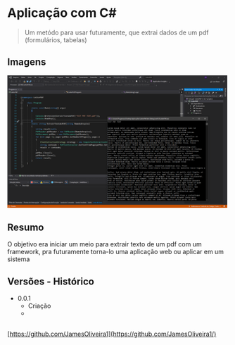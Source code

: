 
# Aplicação com C#

> Um metódo para usar futuramente, que extrai dados de um pdf (formulários, tabelas)

## Imagens

<p>
  <img src="bin/img.PNG" width="500" title="preview">
  
  </p>  <p>  

</p>

## Resumo

O objetivo era iniciar um meio para extrair texto de um pdf com um framework, pra futuramente torna-lo uma aplicação web ou aplicar em um sistema

## Versões - Histórico

* 0.0.1
    * Criação
    * 
## 

[https://github.com/JamesOliveira1](https://github.com/JamesOliveira1/)

